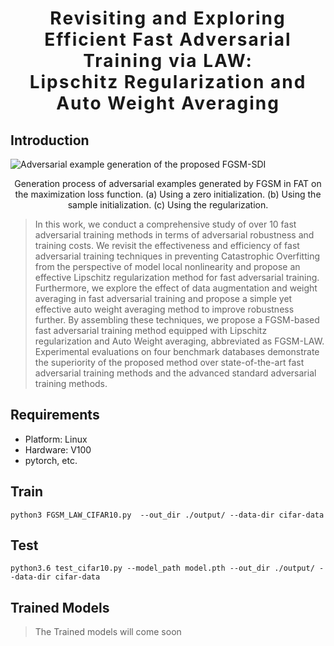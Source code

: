 <h1 align='center' style="text-align:center; font-weight:bold; font-size:2.0em;letter-spacing:2.0px;">
                Revisiting and Exploring Efficient Fast Adversarial Training via LAW:  </br> Lipschitz Regularization and Auto Weight Averaging </h1>
<p align='left' style="text-align:left;font-size:1.2em;">
</p>

## Introduction
![Adversarial example generation of the proposed FGSM-SDI](/imgs/home.png)
<p align="center">
Generation process of adversarial examples generated by FGSM in FAT on the maximization loss function. (a) Using a zero initialization. (b) Using
the sample initialization. (c) Using the regularization. 
</p>


> In this work, we conduct a comprehensive study of over 10 fast adversarial training methods in terms of adversarial robustness and training costs. We revisit the effectiveness and efficiency of fast adversarial training techniques in preventing Catastrophic Overfitting from the perspective of model local nonlinearity and propose an effective Lipschitz regularization method for fast adversarial training. Furthermore, we explore the effect of data augmentation and weight averaging in fast adversarial training and propose a simple yet effective auto weight averaging method to improve robustness further. By assembling these techniques, we propose a FGSM-based fast adversarial training method equipped with Lipschitz regularization and Auto Weight averaging, abbreviated as FGSM-LAW. Experimental evaluations on four benchmark databases demonstrate the superiority of the proposed method over state-of-the-art fast adversarial training methods and the advanced standard adversarial training methods.
## Requirements

- Platform: Linux
- Hardware: V100
- pytorch, etc.

## Train
```
python3 FGSM_LAW_CIFAR10.py  --out_dir ./output/ --data-dir cifar-data
```

## Test
```
python3.6 test_cifar10.py --model_path model.pth --out_dir ./output/ --data-dir cifar-data
```

## Trained Models
> The Trained models will come soon 